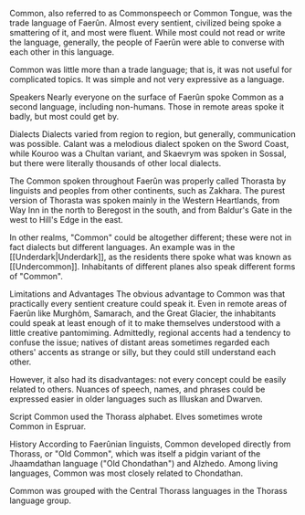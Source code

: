 Common, also referred to as Commonspeech or Common Tongue, was the trade language of Faerûn. Almost every sentient, civilized being spoke a smattering of it, and most were fluent. While most could not read or write the language, generally, the people of Faerûn were able to converse with each other in this language.

Common was little more than a trade language; that is, it was not useful for complicated topics. It was simple and not very expressive as a language.

Speakers
Nearly everyone on the surface of Faerûn spoke Common as a second language, including non-humans. Those in remote areas spoke it badly, but most could get by.

Dialects
Dialects varied from region to region, but generally, communication was possible. Calant was a melodious dialect spoken on the Sword Coast, while Kouroo was a Chultan variant, and Skaevrym was spoken in Sossal, but there were literally thousands of other local dialects.

The Common spoken throughout Faerûn was properly called Thorasta by linguists and peoples from other continents, such as Zakhara. The purest version of Thorasta was spoken mainly in the Western Heartlands, from Way Inn in the north to Beregost in the south, and from Baldur's Gate in the west to Hill's Edge in the east.

In other realms, "Common" could be altogether different; these were not in fact dialects but different languages. An example was in the [[Underdark|Underdark]], as the residents there spoke what was known as [[Undercommon]]. Inhabitants of different planes also speak different forms of "Common".

Limitations and Advantages
The obvious advantage to Common was that practically every sentient creature could speak it. Even in remote areas of Faerûn like Murghôm, Samarach, and the Great Glacier, the inhabitants could speak at least enough of it to make themselves understood with a little creative pantomiming. Admittedly, regional accents had a tendency to confuse the issue; natives of distant areas sometimes regarded each others' accents as strange or silly, but they could still understand each other.

However, it also had its disadvantages: not every concept could be easily related to others. Nuances of speech, names, and phrases could be expressed easier in older languages such as Illuskan and Dwarven.

Script
Common used the Thorass alphabet. Elves sometimes wrote Common in Espruar.

History
According to Faerûnian linguists, Common developed directly from Thorass, or "Old Common", which was itself a pidgin variant of the Jhaamdathan language ("Old Chondathan") and Alzhedo. Among living languages, Common was most closely related to Chondathan.

Common was grouped with the Central Thorass languages in the Thorass language group.

